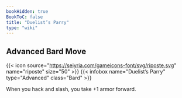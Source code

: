 ```yaml
---
bookHidden: true
BookToC: false
title: "Duelist’s Parry"
type: "wiki"
---
```

## Advanced Bard Move
{{< icon source="https://seiyria.com/gameicons-font/svg/riposte.svg" name="riposte" size="50" >}}
{{< infobox name="Duelist’s Parry" type="Advanced" class="Bard" >}}

When you hack and slash, you take +1 armor forward.